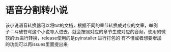 # 语音分割转小说
该小说语音转换器可以将txt的文档，根据不同的章节转换成对应的文章，举例子：斗破苍穹这个小说导入进去，就会按照对应的章节生成对应的音频，使用的微软的tts进行转换，release使用的是pyinstaller 进行打包的
有不懂或者想要增加的功能可以再issues里面提出来
